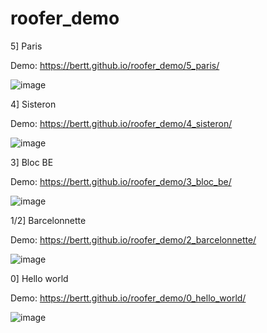 # roofer_demo

5] Paris 

Demo: https://bertt.github.io/roofer_demo/5_paris/

![image](https://github.com/user-attachments/assets/413c5283-9c9c-479a-9e82-cbc2128d75da)

4] Sisteron

Demo: https://bertt.github.io/roofer_demo/4_sisteron/

![image](https://github.com/user-attachments/assets/baebc99e-20f1-40c9-8229-a30547c84a7c)

3] Bloc BE

Demo: https://bertt.github.io/roofer_demo/3_bloc_be/

![image](https://github.com/user-attachments/assets/0c31f739-a006-46bf-8d31-a6d95d2bc169)

1/2] Barcelonnette

Demo: https://bertt.github.io/roofer_demo/2_barcelonnette/

![image](https://github.com/user-attachments/assets/fdf209f9-ead8-441e-aa70-299014c411eb)

0] Hello world

Demo: https://bertt.github.io/roofer_demo/0_hello_world/

![image](https://github.com/user-attachments/assets/ac086b2b-baed-470a-bb51-5d4eb4bece54)




